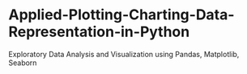 # Applied-Plotting-Charting-Data-Representation-in-Python
Exploratory Data Analysis and Visualization using Pandas, Matplotlib, Seaborn
